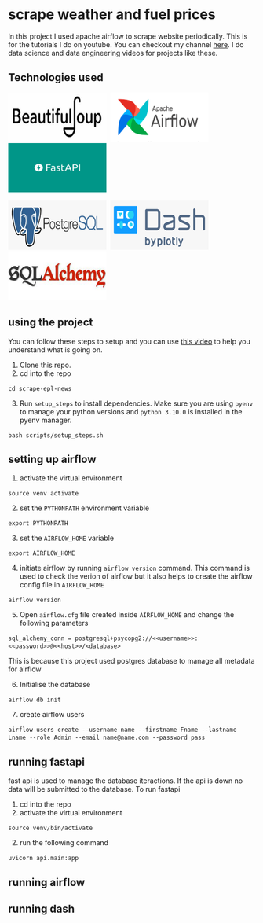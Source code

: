 # scrape weather and fuel prices
In this project I used apache airflow to scrape website periodically. This is for the tutorials I do on youtube. You can checkout my channel [here](https://www.youtube.com/channel/UCzSlSeJ4XH4bWH79DKmIxjg). I do data science and data engineering videos for projects like these.
## Technologies used
<img src="images/beautifulsoup.png" alt="Apache Airflow" width="200" height="100"/>&nbsp;&nbsp;<img src="images/AirflowLogo.png" alt="BeautifulSoup" width="200" height="100" />&nbsp;&nbsp;<img src="images/fastapi.png" alt="fast api" width="200" height="100" />

<img src="images/postgresql.png" alt="postgresql" width="200"  height="100" />&nbsp;&nbsp;<img src="images/dash.png" alt="dash" width="200" height="100" />&nbsp;&nbsp;<img src="images/alchemy.jpeg" alt="sqlalchemy" width="200" height="100" />

## using the project
You can follow these steps to setup and you can use [this video]() to help you understand what is going on.
1. Clone this repo.
2. cd into the repo 
```
cd scrape-epl-news
```
3. Run `setup_steps` to install dependencies. Make sure you are using `pyenv` to manage your python versions and `python 3.10.0` is installed in the pyenv manager.
```
bash scripts/setup_steps.sh
```

## setting up airflow

1. activate the virtual environment
```
source venv activate
```

2. set the `PYTHONPATH` environment variable
```
export PYTHONPATH
```

3. set the `AIRFLOW_HOME` variable
```
export AIRFLOW_HOME
```

4. initiate airflow by running `airflow version` command. This command is used to check the verion of airflow but it also helps to create the airflow config file in `AIRFLOW_HOME`
```
airflow version
```

5. Open `airflow.cfg` file created inside `AIRFLOW_HOME` and change the following parameters
```
sql_alchemy_conn = postgresql+psycopg2://<<username>>:<<password>>@<<host>>/<database>
```
This is because this project used postgres database to manage all metadata for airflow

6. Initialise the database
```
airflow db init
```

7. create airflow users
```
airflow users create --username name --firstname Fname --lastname Lname --role Admin --email name@name.com --password pass
```

## running fastapi
fast api is used to manage the database iteractions. If the api is down no data will be submitted to the database. To run fastapi
1. cd into the repo
2. activate the virtual environment
```
source venv/bin/activate
```
2. run the following command
```
uvicorn api.main:app
```
## running airflow

## running dash 


